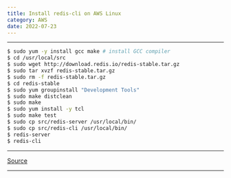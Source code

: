 ```yaml
---
title: Install redis-cli on AWS Linux
category: AWS
date: 2022-07-23
---
```


-----

```bash
$ sudo yum -y install gcc make # install GCC compiler
$ cd /usr/local/src
$ sudo wget http://download.redis.io/redis-stable.tar.gz
$ sudo tar xvzf redis-stable.tar.gz
$ sudo rm -f redis-stable.tar.gz
$ cd redis-stable
$ sudo yum groupinstall "Development Tools"
$ sudo make distclean
$ sudo make
$ sudo yum install -y tcl
$ sudo make test
$ sudo cp src/redis-server /usr/local/bin/
$ sudo cp src/redis-cli /usr/local/bin/
$ redis-server
$ redis-cli
```

-----

[Source](https://gist.github.com/todgru/14768fb2d8a82ab3f436#gistcomment-3582604)

-----
